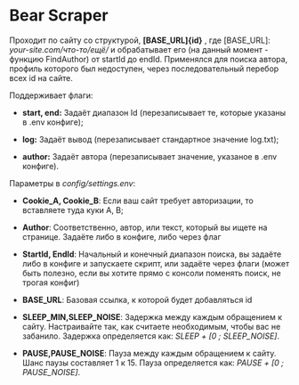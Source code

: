 # Bear Scraper

Проходит по сайту со структурой, **[BASE_URL]{id}** , где [BASE_URL]: *your-site.com/что-то/ещё/* и обрабатывает его (на данный момент - функцию FindAuthor) от startId до endId.
Применялся для поиска автора, профиль которого был недоступен, через последовательный перебор всех id на сайте.

Поддерживает флаги: 
- **start, end:** Задаёт диапазон Id (перезаписывает те, которые указаны в .env конфиге);

- **log:** Задаёт вывод (перезаписывает стандартное значение log.txt);

- **author:** Задаёт автора (перезаписывает значение, указаное в .env конфиге).

Параметры в *config/settings.env*:

- **Cookie_A, Cookie_B**: Если ваш сайт требует авторизации, то вставляете туда куки А, В;

- **Author**: Соответственно, автор, или текст, который вы ищете на странице. Задаёте либо в конфиге, либо через флаг

- **StartId, EndId**: Начальный и конечный диапазон поиска, вы задаёте либо в конфиге и запускаете скрипт, или задаёте через флаги (может быть полезно, если вы хотите прямо с консоли поменять поиск, не трогая конфиг)

- **BASE_URL**: Базовая ссылка, к которой будет добавляться id

- **SLEEP_MIN,SLEEP_NOISE**: Задержка между каждым обращением к сайту. Настраивайте так, как считаете необходимым, чтобы вас не забанило. Задержка определяется как: *SLEEP + [0 ; SLEEP_NOISE]*.

- **PAUSE,PAUSE_NOISE**: Пауза между каждым обращением к сайту. Шанс паузы составляет 1 к 15. Пауза определяется как: *PAUSE + [0 ; PAUSE_NOISE]*.

